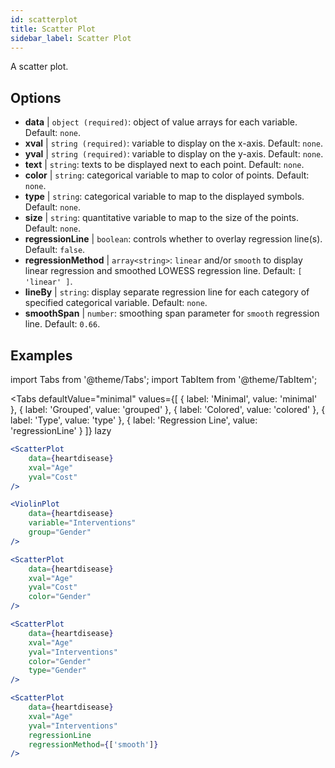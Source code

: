 ```yaml
---
id: scatterplot
title: Scatter Plot
sidebar_label: Scatter Plot
---
```


A scatter plot.

## Options

* __data__ | `object (required)`: object of value arrays for each variable. Default: `none`.
* __xval__ | `string (required)`: variable to display on the x-axis. Default: `none`.
* __yval__ | `string (required)`: variable to display on the y-axis. Default: `none`.
* __text__ | `string`: texts to be displayed next to each point. Default: `none`.
* __color__ | `string`: categorical variable to map to color of points. Default: `none`.
* __type__ | `string`: categorical variable to map to the displayed symbols. Default: `none`.
* __size__ | `string`: quantitative variable to map to the size of the points. Default: `none`.
* __regressionLine__ | `boolean`: controls whether to overlay regression line(s). Default: `false`.
* __regressionMethod__ | `array<string>`: `linear` and/or `smooth` to display linear regression and smoothed LOWESS regression line. Default: `[
  'linear'
]`.
* __lineBy__ | `string`: display separate regression line for each category of specified categorical variable. Default: `none`.
* __smoothSpan__ | `number`: smoothing span parameter for `smooth` regression line. Default: `0.66`.


## Examples

import Tabs from '@theme/Tabs';
import TabItem from '@theme/TabItem';

<Tabs
    defaultValue="minimal"
    values={[
        { label: 'Minimal', value: 'minimal' },
        { label: 'Grouped', value: 'grouped' },
        { label: 'Colored', value: 'colored' },
        { label: 'Type', value: 'type' },
        { label: 'Regression Line', value: 'regressionLine' }
    ]}
    lazy
>

<TabItem value="minimal">

```jsx live
<ScatterPlot 
    data={heartdisease} 
    xval="Age"
    yval="Cost"
/>
```

</TabItem>


<TabItem value="grouped">

```jsx live
<ViolinPlot 
    data={heartdisease} 
    variable="Interventions"
    group="Gender"
/>
```

</TabItem>

<TabItem value="colored">

```jsx live
<ScatterPlot 
    data={heartdisease} 
    xval="Age"
    yval="Cost"
    color="Gender"
/>
```
</TabItem>

<TabItem value="type">

```jsx live
<ScatterPlot 
    data={heartdisease} 
    xval="Age"
    yval="Interventions"
    color="Gender"
    type="Gender"
/>
```

</TabItem>

<TabItem value="regressionLine">

```jsx live
<ScatterPlot 
    data={heartdisease} 
    xval="Age"
    yval="Interventions"
    regressionLine
    regressionMethod={['smooth']}
/>
```
</TabItem>

</Tabs>
